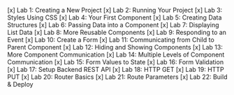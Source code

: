 [x] Lab 1: Creating a New Project
[x] Lab 2: Running Your Project
[x] Lab 3: Styles Using CSS
[x] Lab 4: Your First Component
[x] Lab 5: Creating Data Structures
[x] Lab 6: Passing Data into a Component
[x] Lab 7: Displaying List Data
[x] Lab 8: More Reusable Components
[x] Lab 9: Responding to an Event
[x] Lab 10: Create a Form
[x] Lab 11: Communicating from Child to Parent Component
[x] Lab 12: Hiding and Showing Components
[x] Lab 13: More Component Communication
[x] Lab 14: Multiple Levels of Component Communication
[x] Lab 15: Form Values to State
[x] Lab 16: Form Validation
[x] Lab 17: Setup Backend REST API
[x] Lab 18: HTTP GET
[x] Lab 19: HTTP PUT
[x] Lab 20: Router Basics
[x] Lab 21: Route Parameters
[x] Lab 22: Build & Deploy